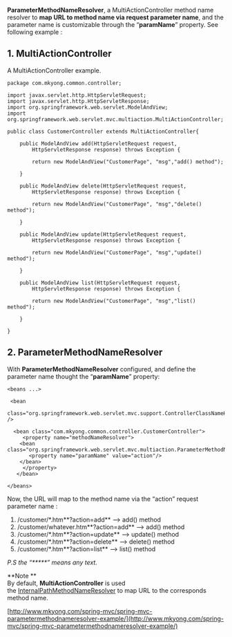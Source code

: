 **ParameterMethodNameResolver**, a MultiActionController method name resolver to **map URL to method name via request parameter name**, and the parameter name is customizable through the “**paramName**” property. See following example :

## 1\. MultiActionController

A MultiActionController example.

    package com.mkyong.common.controller;

    import javax.servlet.http.HttpServletRequest;
    import javax.servlet.http.HttpServletResponse;
    import org.springframework.web.servlet.ModelAndView;
    import org.springframework.web.servlet.mvc.multiaction.MultiActionController;

    public class CustomerController extends MultiActionController{

    	public ModelAndView add(HttpServletRequest request,
    		HttpServletResponse response) throws Exception {

    		return new ModelAndView("CustomerPage", "msg","add() method");

    	}

    	public ModelAndView delete(HttpServletRequest request,
    		HttpServletResponse response) throws Exception {

    		return new ModelAndView("CustomerPage", "msg","delete() method");

    	}

    	public ModelAndView update(HttpServletRequest request,
    		HttpServletResponse response) throws Exception {

    		return new ModelAndView("CustomerPage", "msg","update() method");

    	}

    	public ModelAndView list(HttpServletRequest request,
    		HttpServletResponse response) throws Exception {

    		return new ModelAndView("CustomerPage", "msg","list() method");

    	}

    }

## 2\. ParameterMethodNameResolver

With **ParameterMethodNameResolver** configured, and define the parameter name thought the “**paramName**” property:

    <beans ...>

     <bean
      class="org.springframework.web.servlet.mvc.support.ControllerClassNameHandlerMapping" />

      <bean class="com.mkyong.common.controller.CustomerController">
         <property name="methodNameResolver">
    	<bean class="org.springframework.web.servlet.mvc.multiaction.ParameterMethodNameResolver">
    	   <property name="paramName" value="action"/>
    	</bean>
         </property>
       </bean>

    </beans>

Now, the URL will map to the method name via the “action” request parameter name :

1.  /customer/*.htm**?action=add** –> add() method
2.  /customer/whatever.htm**?action=add** –> add() method
3.  /customer/*.htm**?action=update** –> update() method
4.  /customer/*.htm**?action=delete** –> delete() method
5.  /customer/*.htm**?action=list** –> list() method

_P.S the “*****” means any text._

**Note **  
By default, **MultiActionController** is used the [InternalPathMethodNameResolver](http://www.mkyong.com/spring-mvc/spring-mvc-multiactioncontroller-example/) to map URL to the corresponds method name.

[http://www.mkyong.com/spring-mvc/spring-mvc-parametermethodnameresolver-example/](http://www.mkyong.com/spring-mvc/spring-mvc-parametermethodnameresolver-example/)
